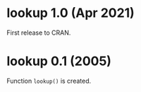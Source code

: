 
# lookup 1.0 (Apr 2021)

First release to CRAN.

# lookup 0.1 (2005)

Function `lookup()` is created.

